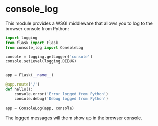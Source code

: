 # console_log #

This module provides a WSGI middleware that allows you to log to the browser console from Python:

```python
import logging
from flask import Flask
from console_log import ConsoleLog

console = logging.getLogger('console')
console.setLevel(logging.DEBUG)


app = Flask(__name__)

@app.route('/')
def hello():
    console.error('Error logged from Python')
    console.debug('Debug logged from Python')

app = ConsoleLog(app, console)
```

The logged messages will them show up in the browser console.
